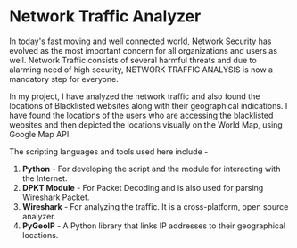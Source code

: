 # Network Traffic Analyzer

In today's fast moving and well connected world, Network Security has evolved as the most important concern for all organizations and users as well. Network Traffic consists of several harmful threats and due to alarming need of high security, NETWORK TRAFFIC ANALYSIS is now a mandatory step for everyone.

In my project, I have analyzed the network traffic and also found the locations of Blacklisted websites along with their geographical indications. I have found the locations of the users who are accessing the blacklisted websites and then depicted the locations visually on the World Map, using Google Map API.

The scripting languages and tools used here include -
1. **Python** - For developing the script and the module for interacting with the Internet.
2. **DPKT Module** - For Packet Decoding and is also used for parsing Wireshark Packet.
3. **Wireshark** - For analyzing the traffic. It is a cross-platform, open source analyzer.
4. **PyGeoIP** - A Python library that links IP addresses to their geographical locations.
